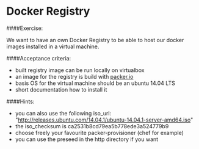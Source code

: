 Docker Registry
===============

####Exercise:

We want to have an own Docker Registry to be able to host our docker images installed in a virtual machine.

####Acceptance criteria:

- built registry image can be run locally on virtualbox
- an image for the registry is build with [packer.io](https://packer.io/)
- basis OS for the virtual machine should be an ubuntu 14.04 LTS
- short documentation how to install it

####Hints:
- you can also use the following iso_url: "http://releases.ubuntu.com/14.04.1/ubuntu-14.04.1-server-amd64.iso"
- the iso_checksum is ca2531b8cd79ea5b778ede3a524779b9
- choose freely your favourite packer-provisioner (chef for example)
- you can use the preseed in the http directory if you want